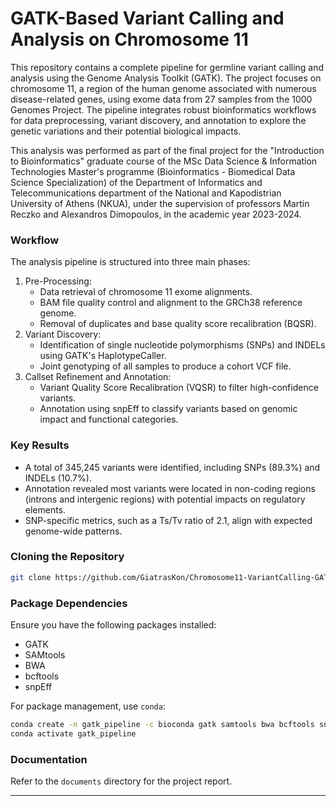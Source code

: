 
# GATK-Based Variant Calling and Analysis on Chromosome 11

This repository contains a complete pipeline for germline variant calling and analysis using the Genome Analysis Toolkit (GATK). The project focuses on chromosome 11, a region of the human genome associated with numerous disease-related genes, using exome data from 27 samples from the 1000 Genomes Project. The pipeline integrates robust bioinformatics workflows for data preprocessing, variant discovery, and annotation to explore the genetic variations and their potential biological impacts.

This analysis was performed as part of the final project for the "Introduction to Bioinformatics" graduate course of the MSc Data Science & Information Technologies Master's programme (Bioinformatics - Biomedical Data Science Specialization) of the Department of Informatics and Telecommunications department of the National and Kapodistrian University of Athens (NKUA), under the supervision of professors Martin Reczko and Alexandros Dimopoulos, in the academic year 2023-2024.

### Workflow

The analysis pipeline is structured into three main phases:

1. Pre-Processing:
    - Data retrieval of chromosome 11 exome alignments.
    - BAM file quality control and alignment to the GRCh38 reference genome.
    - Removal of duplicates and base quality score recalibration (BQSR).
2. Variant Discovery:
    - Identification of single nucleotide polymorphisms (SNPs) and INDELs using GATK's HaplotypeCaller.
    - Joint genotyping of all samples to produce a cohort VCF file.
3. Callset Refinement and Annotation:
    - Variant Quality Score Recalibration (VQSR) to filter high-confidence variants.
    - Annotation using snpEff to classify variants based on genomic impact and functional categories.

### Key Results

- A total of 345,245 variants were identified, including SNPs (89.3%) and INDELs (10.7%).
- Annotation revealed most variants were located in non-coding regions (introns and intergenic regions) with potential impacts on regulatory elements.
- SNP-specific metrics, such as a Ts/Tv ratio of 2.1, align with expected genome-wide patterns.

### Cloning the Repository

```sh
git clone https://github.com/GiatrasKon/Chromosome11-VariantCalling-GATK.git
```

### Package Dependencies

Ensure you have the following packages installed:

- GATK
- SAMtools
- BWA
- bcftools
- snpEff

For package management, use `conda`:

```sh
conda create -n gatk_pipeline -c bioconda gatk samtools bwa bcftools snpeff
conda activate gatk_pipeline
```

### Documentation

Refer to the `documents` directory for the project report.

---